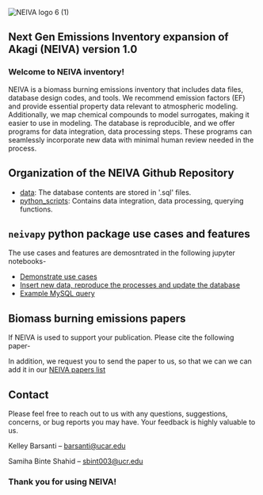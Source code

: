 ![NEIVA logo 6 (1)](https://user-images.githubusercontent.com/99386739/153535888-1af17382-a04f-4b72-a357-039171d48160.png)
## Next Gen Emissions Inventory expansion of Akagi (NEIVA) version 1.0

### Welcome to NEIVA inventory!

NEIVA is a biomass burning emissions inventory that includes data files, database design codes, and tools. We recommend emission factors (EF) and provide essential property data relevant to atmospheric modeling. Additionally, we map chemical compounds to model surrogates, making it easier to use in modeling. The database is reproducible, and we offer programs for data integration, data processing steps. These programs can seamlessly incorporate new data with minimal human review needed in the process. 

## Organization of the NEIVA Github Repository

 * [data](data): The database contents are stored in '.sql' files.
 * [python_scripts](python_scripts): Contains data integration, data processing, querying functions.
 
## `neivapy` python package use cases and features
The use cases and features are demosntrated in the following jupyter notebooks-
 * [Demonstrate use cases](https://colab.research.google.com/drive/1vQzswdGvSaY7e0h5NEYUGzO7EYRCzcib#scrollTo=cX16778RMa0h)
 * [Insert new data, reproduce the processes and update the database](https://colab.research.google.com/drive/1jpa0urpn0FvVP8feotjDXzg791h7OWY4#scrollTo=yyGW1AjptmKF)
* [Example MySQL query](https://colab.research.google.com/drive/1pqE0KIrTSNKXMlJWOzUgiSigi-a6ZH9Z#scrollTo=gI777gO7qPhY)

## Biomass burning emissions papers

If NEIVA is used to support your publication. Please cite the following paper-

In addition, we request you to send the paper to us, so that we can we can add it in our [NEIVA papers list](https://docs.google.com/spreadsheets/d/1uXLA59hYS1TJNgUj3USroiDX7IaCfrBNx_SZjSJkd6Q/edit#gid=0)

## Contact

Please feel free to reach out to us with any questions, suggestions, concerns, or bug reports you may have. Your feedback is highly valuable to us.

Kelley Barsanti – barsanti@ucar.edu

Samiha Binte Shahid – sbint003@ucr.edu

### Thank you for using NEIVA!

